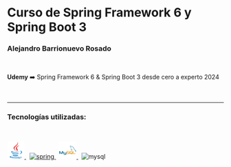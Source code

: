 # Curso de Spring Framework 6 y Spring Boot 3


<h3>Alejandro Barrionuevo Rosado</h3>

<br>

**Udemy** ➡️ Spring Framework 6 & Spring Boot 3 desde cero a experto 2024 

<br>
<hr>

<h3>Tecnologías utilizadas:</h3>
<br>

<a href="https://www.java.com" rel="noreferrer"> <img src="https://raw.githubusercontent.com/devicons/devicon/master/icons/java/java-original.svg" alt="java" width="40" height="40"/> </a> &nbsp; <a href="https://spring.io/" rel="noreferrer"> <img src="https://www.vectorlogo.zone/logos/springio/springio-icon.svg" alt="spring" width="40" height="40"/> </a> &nbsp; <a href="https://www.mysql.com/" rel="noreferrer"> <img src="https://raw.githubusercontent.com/devicons/devicon/master/icons/mysql/mysql-original-wordmark.svg" alt="mysql" width="40" height="40"/> </a> &nbsp; <a rel="noreferrer"> <img src="https://upload.wikimedia.org/wikipedia/commons/2/22/Hibernate_logo_a.png" alt="mysql" width="100" height="40"/> </a> 





